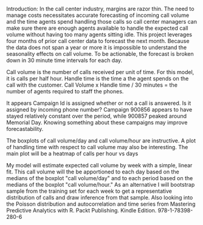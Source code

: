 Introduction:
In the call center industry, margins are razor thin. The need to manage costs necessitates accurate forecasting of incoming call volume and the time agents spend handling those calls so call center managers can make sure there are enough agents available to handle the expected call volume without having too many agents sitting idle. This project leverages four months of prior call center data to forecast the next month. Because the data does not span a year or more it is impossible to understand the seasonality effects on call volume. To be actionable, the forecast is broken down in 30 minute time intervals for each day.

Call volume is the number of calls received per unit of time. For this model, it is calls per half hour.
Handle time is the time a the agent spends on the call with the customer.
Call Volume x Handle time / 30 minutes = the number of agents required to staff the phones.

It appears Campaign Id is assigned whether or not a call is answered. Is it assigned by incoming phone number? Campaign 900856 appears to have stayed relatively constant over the period, while 900857 peaked around Memorial Day. Knowing something about these campaigns may improve forecastability.

The boxplots of call volume/day and call volume/hour are instructive. A plot of handling time with respect to call volume may also be interesting. The main plot will be a heatmap of calls per hour vs days

My model will estimate expected call volume by week with a simple, linear fit. This call volume will the be apportioned to each day based on the medians of the boxplot "call volume/day" and to each period based on the medians of the boxplot "call volume/hour."  As an alternative I will bootstrap sample from the training set for each week to get a representative distribution of calls and draw inference from that sample. Also looking into the Poisson distribution and autocorrelation and time series from Mastering Predictive Analytics with R. Packt Publishing. Kindle Edition.  978-1-78398-280-6 